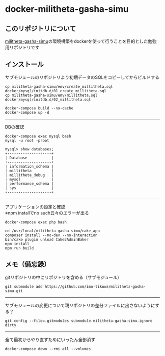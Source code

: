 # docker-militheta-gasha-simu

## このリポジトリについて
[militheta-gasha-simu](https://github.com/imo-tikuwa/militheta-gasha-simu)の環境構築をdockerを使って行うことを目的とした勉強用リポジトリです

## インストール
サブモジュールのリポジトリより初期データのSQLをコピーしてからビルドする
```
cp militheta-gasha-simu/env/create_millitheta.sql docker/mysql/initdb.d/01_create_millitheta.sql
cp militheta-gasha-simu/env/millitheta.sql docker/mysql/initdb.d/02_millitheta.sql

docker-compose build --no-cache
docker-compose up -d
```

---
DBの確認
```
docker-compose exec mysql bash
mysql -u root -proot

mysql> show databases;
+--------------------+
| Database           |
+--------------------+
| information_schema |
| millitheta         |
| millitheta_debug   |
| mysql              |
| performance_schema |
| sys                |
+--------------------+
```

---
アプリケーションの設定と確認  
※npm installでno such云々のエラーが出る
```
docker-compose exec php bash

cd /usr/local/militheta-gasha-simu/cake_app
composer install --no-dev --no-interaction
bin/cake plugin unload Cake3AdminBaker
npm install
npm run build
```

## メモ（備忘録）
gitリポジトリの中にリポジトリを含める（サブモジュール）
```
git submodule add https://github.com/imo-tikuwa/militheta-gasha-simu.git
```

---
サブモジュールの変更について親リポジトリの差分ファイルに出さないようにする？
```
git config --file=.gitmodules submodule.militheta-gasha-simu.ignore dirty
```

---
全て最初からやり直すためにいったん全部消す
```
docker-compose down --rmi all --volumes
```
